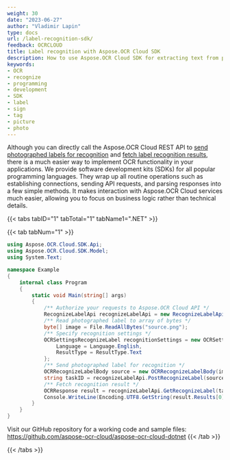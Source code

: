 ```yaml
---
weight: 30
date: "2023-06-27"
author: "Vladimir Lapin"
type: docs
url: /label-recognition-sdk/
feedback: OCRCLOUD
title: Label recognition with Aspose.OCR Cloud SDK
description: How to use Aspose.OCR Cloud SDK for extracting text from photographed labels or signs.
keywords:
- OCR
- recognize
- programming
- development
- SDK
- label
- sign
- tag
- picture
- photo
---
```


Although you can directly call the Aspose.OCR Cloud REST API to [send photographed labels for recognition](/ocr/send-label-for-recognition/) and [fetch label recognition results](/ocr/fetch-label-recognition-result/), there is a much easier way to implement OCR functionality in your applications. We provide software development kits (SDKs) for all popular programming languages. They wrap up all routine operations such as establishing connections, sending API requests, and parsing responses into a few simple methods. It makes interaction with Aspose.OCR Cloud services much easier, allowing you to focus on business logic rather than technical details.

{{< tabs tabID="1" tabTotal="1" tabName1=".NET" >}}

{{< tab tabNum="1" >}}
```csharp
using Aspose.OCR.Cloud.SDK.Api;
using Aspose.OCR.Cloud.SDK.Model;
using System.Text;

namespace Example
{
	internal class Program
	{
		static void Main(string[] args)
		{
			/** Authorize your requests to Aspose.OCR Cloud API */
			RecognizeLabelApi recognizeLabelApi = new RecognizeLabelApi("<Client Id>", "<Client Secret>");
			/** Read photographed label to array of bytes */
			byte[] image = File.ReadAllBytes("source.png");
			/** Specify recognition settings */
			OCRSettingsRecognizeLabel recognitionSettings = new OCRSettingsRecognizeLabel {
				Language = Language.English,
				ResultType = ResultType.Text
			};
			/** Send photographed label for recognition */
			OCRRecognizeLabelBody source = new OCRRecognizeLabelBody(image, recognitionSettings);
			string taskID = recognizeLabelApi.PostRecognizeLabel(source);
			/** Fetch recognition result */
			OCRResponse result = recognizeLabelApi.GetRecognizeLabel(taskID);
			Console.WriteLine(Encoding.UTF8.GetString(result.Results[0].Data));
		}
	}
}
```

Visit our GitHub repository for a working code and sample files: https://github.com/aspose-ocr-cloud/aspose-ocr-cloud-dotnet
{{< /tab >}}

{{< /tabs >}}
